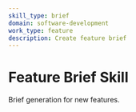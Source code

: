 ```yaml
---
skill_type: brief
domain: software-development
work_type: feature
description: Create feature brief
---
```


# Feature Brief Skill

Brief generation for new features.
